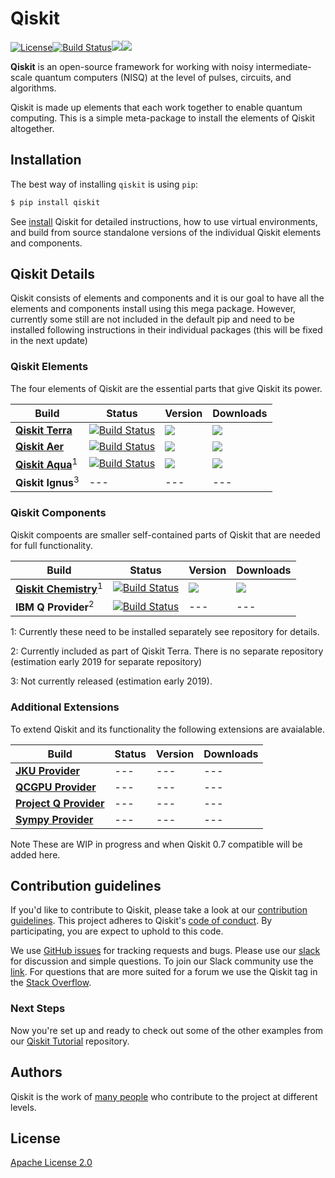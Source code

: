 
# Qiskit

[![License](https://img.shields.io/github/license/Qiskit/qiskit.svg?style=popout-square)](https://opensource.org/licenses/Apache-2.0)[![Build Status](https://img.shields.io/travis/com/Qiskit/qiskit/master.svg?style=popout-square)](https://travis-ci.com/Qiskit/qiskit)[![](https://img.shields.io/github/release/Qiskit/qiskit.svg?style=popout-square)](https://github.com/Qiskit/qiskit-tutorials/releases)[![](https://img.shields.io/pypi/dm/qiskit.svg?style=popout-square)](https://pypi.org/project/qiskit/)

**Qiskit** is an open-source framework for working with noisy intermediate-scale quantum computers (NISQ) at the level of pulses, circuits, and algorithms.

Qiskit is made up elements that each work together to enable quantum computing. This is a simple meta-package to install the elements of Qiskit altogether.

## Installation 

The best way of installing `qiskit` is using `pip`:

```bash
$ pip install qiskit
```

See [install](doc/install.rst) Qiskit for detailed instructions, how to use virtual environments, and 
build from source standalone versions of the individual Qiskit elements and components.

## Qiskit Details

Qiskit consists of elements and components and it is our goal to have all the elements and components install 
using this mega package. However, currently some still are not included
in the default pip and need to be installed following instructions in their individual packages (this will be fixed
in the next update)

### Qiskit Elements

The four elements of Qiskit are the essential parts that give Qiskit its power. 

| Build   | Status | Version | Downloads | 
| ---             | ---    | --- | --- |
| [**Qiskit Terra**](https://github.com/Qiskit/qiskit-terra)   |  [![Build Status](https://img.shields.io/travis/Qiskit/qiskit-terra/master.svg?style=popout-square)](https://travis-ci.org/Qiskit/qiskit-terra)| ![](https://img.shields.io/github/release/Qiskit/qiskit-terra.svg?style=popout-square)  |![](https://img.shields.io/pypi/dm/qiskit-terra.svg?style=popout-square) |
| [**Qiskit Aer**](https://github.com/Qiskit/qiskit-aer)   |  [![Build Status](https://img.shields.io/travis/com/Qiskit/qiskit-aer/master.svg?style=popout-square)](https://travis-ci.com/Qiskit/qiskit-aer) | ![](https://img.shields.io/github/release/Qiskit/qiskit-aer.svg?style=popout-square) | ![](https://img.shields.io/pypi/dm/qiskit-aer.svg?style=popout-square) |
| [**Qiskit Aqua**](https://github.com/Qiskit/qiskit-aqua)<sup>1</sup>  |  [![Build Status](https://img.shields.io/travis/com/Qiskit/qiskit-aqua/master.svg?style=popout-square)](https://travis-ci.com/Qiskit/qiskit-aqua) |  ![](https://img.shields.io/github/release/Qiskit/qiskit-aqua.svg?style=popout-square) |![](https://img.shields.io/pypi/dm/qiskit-aqua.svg?style=popout-square) |
| **Qiskit Ignus**<sup>3</sup>   |  --- |  ---| --- |

### Qiskit Components

Qiskit compoents are smaller self-contained parts of Qiskit that are needed for full functionality.

| Build   | Status | Version | Downloads | 
| ---             | ---    | --- | --- |
| [**Qiskit Chemistry**](https://github.com/Qiskit/qiskit-chemistry)<sup>1</sup>  |  [![Build Status](https://img.shields.io/travis/com/Qiskit/qiskit-chemistry/master.svg?style=popout-square)](https://travis-ci.com/Qiskit/qiskit-chemistry) |  ![](https://img.shields.io/github/release/Qiskit/qiskit-chemistry.svg?style=popout-square)   | ![](https://img.shields.io/pypi/dm/qiskit-chemistry.svg?style=popout-square) |
| **IBM Q Provider**<sup>2</sup>   |  [![Build Status](https://travis-matrix-badges.herokuapp.com/repos/Qiskit/qiskit-terra/branches/master/8)](https://travis-ci.org/Qiskit/qiskit-terra) |  --- | --- |

1: Currently these need to be installed separately see repository for details. 

2: Currently included as part of Qiskit Terra. There is no separate repository (estimation early 2019 for separate repository)

3: Not currently released (estimation early 2019).

### Additional Extensions

To extend Qiskit and its functionality the following extensions are avaialable.

| Build   | Status | Version | Downloads |
| ---   | --- | --- | --- |
| [**JKU Provider**](https://github.com/Qiskit/qiskit-jku-provider)   |  --- |  --- | --- |
| [**QCGPU Provider**](https://github.com/Qiskit/qiskit-qcgpu-provider)  |  --- |  --- | --- |
| [**Project Q Provider**](https://github.com/Qiskit/qiskit-projectq-provider)   |  --- |  --- | --- |
| [**Sympy Provider**](https://github.com/Qiskit/qiskit-sympy-provider)   |  --- |  --- | --- |

Note These are WIP in progress and when Qiskit 0.7 compatible will be added here. 

## Contribution guidelines

If you'd like to contribute to Qiskit, please take a look at our
[contribution guidelines](.github/CONTRIBUTING.rst). This project adheres to Qiskit's [code of conduct](.github/CODE_OF_CONDUCT.rst). By participating, you are expect to uphold to this code.

We use [GitHub issues](https://github.com/Qiskit/qiskit/issues) for tracking requests and bugs. Please use our [slack](https://qiskit.slack.com) for discussion and simple questions. To join our Slack community use the [link](https://join.slack.com/t/qiskit/shared_invite/enQtNDc2NjUzMjE4Mzc0LTMwZmE0YTM4ZThiNGJmODkzN2Y2NTNlMDIwYWNjYzA2ZmM1YTRlZGQ3OGM0NjcwMjZkZGE0MTA4MGQ1ZTVmYzk). For questions that are more suited for a forum we use the Qiskit tag in the [Stack Overflow](https://stackoverflow.com/questions/tagged/qiskit).

### Next Steps

Now you're set up and ready to check out some of the other examples from our
[Qiskit Tutorial](https://github.com/Qiskit/qiskit-tutorial) repository.

## Authors

Qiskit is the work of [many people](https://github.com/Qiskit/qiskit/graphs/contributors) who contribute to the project at different levels.

## License

[Apache License 2.0](LICENSE.txt)
